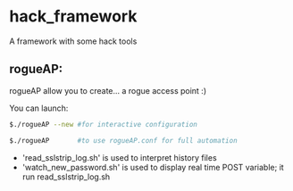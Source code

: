 hack_framework
==============

A framework with some hack tools

## rogueAP:
rogueAP allow you to create... a rogue access point :)

You can launch:
```bash
$./rogueAP --new #for interactive configuration
```
```bash
$./rogueAP       #to use rogueAP.conf for full automation
```
* 'read_sslstrip_log.sh' is used to interpret history files
* 'watch_new_password.sh' is used to display real time POST variable; it run read_sslstrip_log.sh
